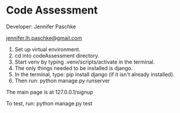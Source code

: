 # Code Assessment

Developer: Jennifer Paschke

jennifer.lh.paschke@gmail.com

1. Set up virtual environment.
2. cd into codeAssessment directory.
3. Start venv by typing .venv/scripts/activate in the terminal.
4. The only things needed to be installed is django.
5. In the terminal, type: pip install django (if it isn't already installed).
6. Then run: python manage.py runserver

The main page is at 127.0.0.1/signup

To test, run: python manage.py test